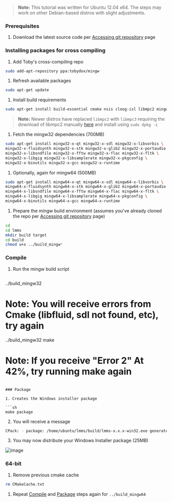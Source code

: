 > **Note:**  This tutorial was written for Ubuntu 12.04 x64.  The steps may work on other Debian-based distros with slight adjustments.

### Prerequisites
 1. Download the latest source code per [Accessing git repository](Accessing-git-repository) page

### Installing packages for cross compiling
 1. Add Toby's cross-compiling repo

   ```sh
sudo add-apt-repository ppa:tobydox/mingw
   ```

 1. Refresh available packages
   ```sh
sudo apt-get update
   ```

 1. Install build requirements

   ```sh
sudo apt-get install build-essential cmake nsis cloog-isl libmpc2 mingw32
   ```
   > **Note:** Newer distros have replaced `libmpc2` with `libmpc3` requiring the download of libmpc2 manually [here]( http://packages.ubuntu.com/saucy/libmpc2) and install using `sudo dpkg -i`

 
 1. Fetch the mingw32 dependencies (700MB)

   ```sh
sudo apt-get install mingw32-x-qt mingw32-x-sdl mingw32-x-libvorbis \
mingw32-x-fluidsynth mingw32-x-stk mingw32-x-glib2 mingw32-x-portaudio \
mingw32-x-libsndfile mingw32-x-fftw mingw32-x-flac mingw32-x-fltk \
mingw32-x-libgig mingw32-x-libsamplerate mingw32-x-pkgconfig \
mingw32-x-binutils mingw32-x-gcc mingw32-x-runtime
   ```

 1. Optionally, again for mingw64 (500MB)

   ```sh
sudo apt-get install mingw64-x-qt mingw64-x-sdl mingw64-x-libvorbis \
mingw64-x-fluidsynth mingw64-x-stk mingw64-x-glib2 mingw64-x-portaudio \
mingw64-x-libsndfile mingw64-x-fftw mingw64-x-flac mingw64-x-fltk \
mingw64-x-libgig mingw64-x-libsamplerate mingw64-x-pkgconfig \
mingw64-x-binutils mingw64-x-gcc mingw64-x-runtime 
   ```

 1. Prepare the mingw build environment (assumes you've already cloned the repo per [Accessing git repository](Accessing-git-repository) page)

   ```sh
cd
cd lmms
mkdir build target
cd build
chmod u+x ../build_mingw*
   ```

### Compile

1. Run the mingw build script

   ```sh
../build_mingw32
# Note:  You will receive errors from Cmake (libfluid, sdl not found, etc), try again
../build_mingw32
make
# Note:  If you receive "Error 2" At 42%, try running make again
   ```

### Package

 1. Creates the Windows installer package

   ```sh
make package
   ```
 2. You will receive a message

   ```sh
   CPack: - package: /home/ubuntu/lmms/build/lmms-x.x.x-win32.exe generated.
   ```
 3. You may now distribute your Windows Installer package (25MB)

   ![image](https://cloud.githubusercontent.com/assets/6345473/3217984/64582130-efe5-11e3-975f-d494215fb85b.png)


### 64-bit
 1. Remove previous cmake cache

   ```sh
rm CMakeCache.txt
   ```
 1. Repeat [Compile](#compile) and [Package](#package) steps again for `../build_mingw64`